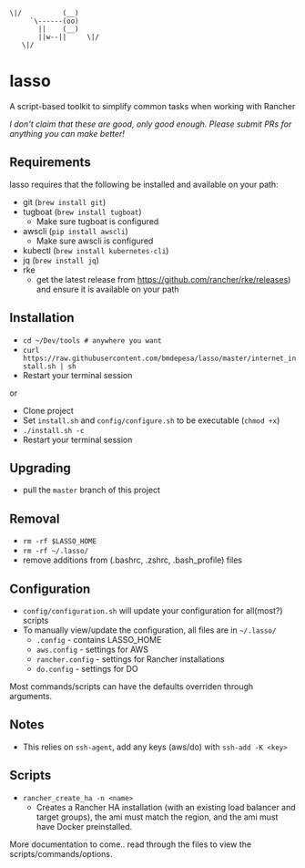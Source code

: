 ```
\|/          (__)    
     `\------(oo)
       ||    (__)
       ||w--||     \|/
   \|/
```                     
# lasso
A script-based toolkit to simplify common tasks when working with Rancher

_I don't claim that these are good, only good enough. Please submit PRs for anything you can make better!_

## Requirements

lasso requires that the following be installed and available on your path:

* git (`brew install git`)
* tugboat (`brew install tugboat`)
  * Make sure tugboat is configured 
* awscli (`pip install awscli`)
  * Make sure awscli is configured 
* kubectl (`brew install kubernetes-cli`)
* jq (`brew install jq`)
* rke
  * get the latest release from https://github.com/rancher/rke/releases) and ensure it is available on your path

## Installation
* `cd ~/Dev/tools # anywhere you want`
* `curl https://raw.githubusercontent.com/bmdepesa/lasso/master/internet_install.sh | sh`
* Restart your terminal session

or

* Clone project
* Set `install.sh` and `config/configure.sh` to be executable (`chmod +x`)
* `./install.sh -c`
* Restart your terminal session

## Upgrading
* pull the `master` branch of this project

## Removal
* `rm -rf $LASSO_HOME`
* `rm -rf ~/.lasso/`
* remove additions from (.bashrc, .zshrc, .bash_profile) files

## Configuration
* `config/configuration.sh` will update your configuration for all(most?) scripts
* To manually view/update the configuration, all files are in `~/.lasso/`
  * `.config` - contains LASSO_HOME
  * `aws.config` - settings for AWS
  * `rancher.config` - settings for Rancher installations
  * `do.config` - settings for DO
  
Most commands/scripts can have the defaults overriden through arguments.

## Notes
* This relies on `ssh-agent`, add any keys (aws/do) with `ssh-add -K <key>`

## Scripts
* `rancher_create_ha -n <name>` 
  * Creates a Rancher HA installation (with an existing load balancer and target groups), the ami must match the region, and the ami must have Docker preinstalled.
  
More documentation to come.. read through the files to view the scripts/commands/options.
